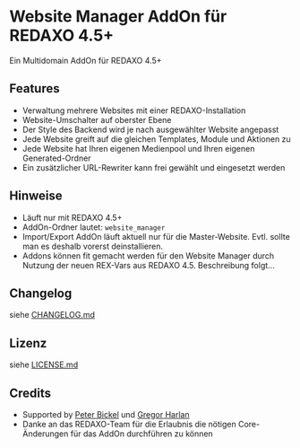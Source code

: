 Website Manager AddOn für REDAXO 4.5+
=====================================

Ein Multidomain AddOn für REDAXO 4.5+

Features
--------

* Verwaltung mehrere Websites mit einer REDAXO-Installation
* Website-Umschalter auf oberster Ebene
* Der Style des Backend wird je nach ausgewählter Website angepasst
* Jede Website greift auf die gleichen Templates, Module und Aktionen zu
* Jede Website hat Ihren eigenen Medienpool und Ihren eigenen Generated-Ordner
* Ein zusätzlicher URL-Rewriter kann frei gewählt und eingesetzt werden

Hinweise
--------

* Läuft nur mit REDAXO 4.5+
* AddOn-Ordner lautet: `website_manager`
* Import/Export AddOn läuft aktuell nur für die Master-Website. Evtl. sollte man es deshalb vorerst deinstallieren.
* Addons können fit gemacht werden für den Website Manager durch Nutzung der neuen REX-Vars aus REDAXO 4.5. Beschreibung folgt...

Changelog
---------

siehe [CHANGELOG.md](CHANGELOG.md)

Lizenz
------

siehe [LICENSE.md](LICENSE.md)

Credits
-------

* Supported by [Peter Bickel](https://github.com/polarpixel) und [Gregor Harlan](https://github.com/gharlan)
* Danke an das REDAXO-Team für die Erlaubnis die nötigen Core-Änderungen für das AddOn durchführen zu können
